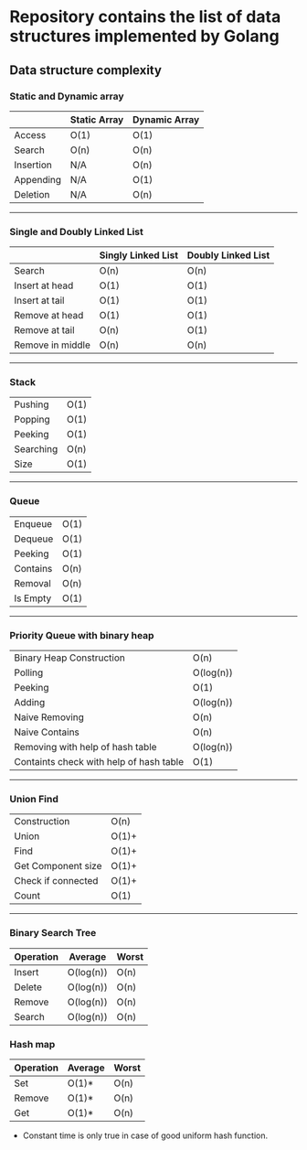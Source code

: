 # Repository contains the list of data structures implemented by Golang

## Data structure complexity

### Static and Dynamic array

||Static Array| Dynamic Array|
| ----------- | ----------- | ----------- |
| Access | O(1) | O(1) |
| Search | O(n) | O(n) |
| Insertion | N/A | O(n) |
| Appending | N/A | O(1) |
| Deletion | N/A | O(n) |

----

### Single and Doubly Linked List

||Singly Linked List| Doubly Linked List|
| ----------- | ----------- | ----------- |
| Search | O(n) | O(n) |
| Insert at head | O(1) | O(1) |
| Insert at tail | O(1) | O(1) |
| Remove at head | O(1) | O(1) |
| Remove at tail | O(n) | O(1) |
| Remove in middle | O(n) | O(n) |

----

### Stack

|||
| ----------- | ----------- |
| Pushing | O(1) |
| Popping | O(1) |
| Peeking | O(1) |
| Searching | O(n) |
| Size | O(1) |

----

### Queue

|||
| ----------- | ----------- |
| Enqueue | O(1) |
| Dequeue | O(1) |
| Peeking | O(1) |
| Contains | O(n) |
| Removal | O(n) |
| Is Empty | O(1) |

----

### Priority Queue with binary heap

|||
| ----------- | ----------- |
| Binary Heap Construction  | O(n) |
| Polling | O(log(n)) |
| Peeking | O(1) |
| Adding | O(log(n)) |
| Naive Removing | O(n) |
| Naive Contains | O(n) |
| Removing with help of hash table | O(log(n)) |
| Containts check with help of hash table | O(1) |

----

### Union Find

|||
| ----------- | ----------- |
| Construction  | O(n) |
| Union | O(1)+ |
| Find | O(1)+ |
| Get Component size | O(1)+ |
| Check if connected | O(1)+ |
| Count | O(1) |

----

### Binary Search Tree

|Operation|Average|Worst|
| ----------- | ----------- | ----------- |
| Insert  | O(log(n)) | O(n)|
| Delete | O(log(n)) | O(n)|
| Remove | O(log(n)) | O(n)|
| Search | O(log(n)) | O(n)|

### Hash map

|Operation|Average|Worst|
| ----------- | ----------- | ----------- |
| Set  | O(1)* | O(n)|
| Remove | O(1)* | O(n)|
| Get | O(1)* | O(n)|

* Constant time is only true in case of good uniform hash function.
